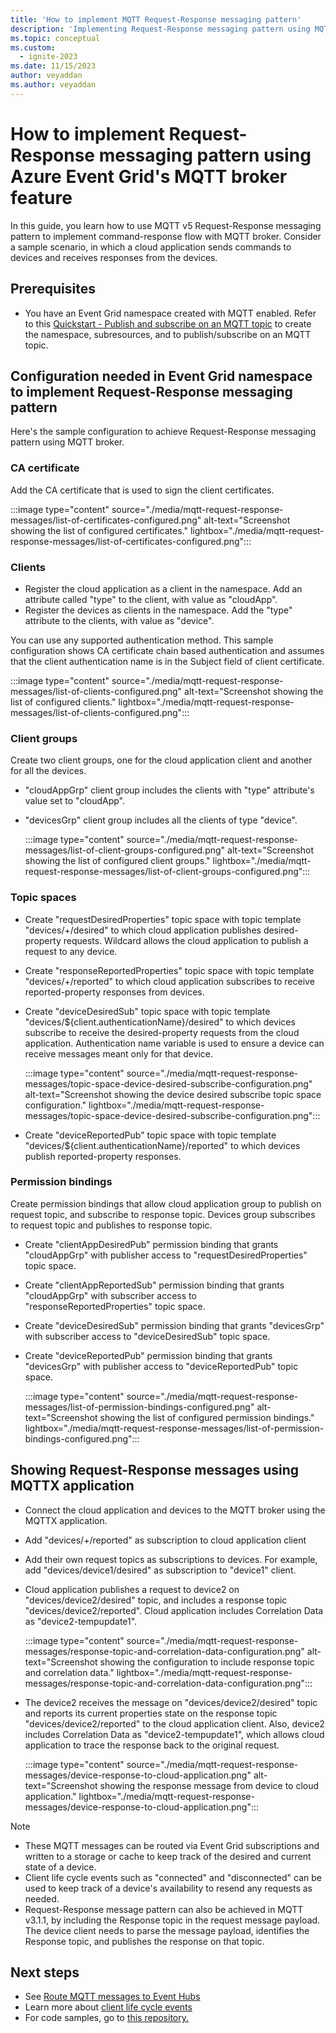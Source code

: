 ```yaml
---
title: 'How to implement MQTT Request-Response messaging pattern'
description: 'Implementing Request-Response messaging pattern using MQTT broker, a feature of Azure Event Grid'
ms.topic: conceptual
ms.custom:
  - ignite-2023
ms.date: 11/15/2023
author: veyaddan
ms.author: veyaddan
---
```


# How to implement Request-Response messaging pattern using Azure Event Grid's MQTT broker feature

In this guide, you learn how to use MQTT v5 Request-Response messaging pattern to implement command-response flow with MQTT broker.  Consider a sample scenario, in which a cloud application sends commands to devices and receives responses from the devices.

## Prerequisites
- You have an Event Grid namespace created with MQTT enabled.  Refer to this [Quickstart - Publish and subscribe on an MQTT topic](mqtt-publish-and-subscribe-portal.md) to create the namespace, subresources, and to publish/subscribe on an MQTT topic.

## Configuration needed in Event Grid namespace to implement Request-Response messaging pattern

Here's the sample configuration to achieve Request-Response messaging pattern using MQTT broker.

### CA certificate
Add the CA certificate that is used to sign the client certificates.

:::image type="content" source="./media/mqtt-request-response-messages/list-of-certificates-configured.png" alt-text="Screenshot showing the list of configured certificates." lightbox="./media/mqtt-request-response-messages/list-of-certificates-configured.png":::

### Clients
- Register the cloud application as a client in the namespace.  Add an attribute called "type" to the client, with value as "cloudApp".
- Register the devices as clients in the namespace.  Add the "type" attribute to the clients, with value as "device".

You can use any supported authentication method.  This sample configuration shows CA certificate chain based authentication and assumes that the client authentication name is in the Subject field of client certificate.

:::image type="content" source="./media/mqtt-request-response-messages/list-of-clients-configured.png" alt-text="Screenshot showing the list of configured clients." lightbox="./media/mqtt-request-response-messages/list-of-clients-configured.png":::

### Client groups
Create two client groups, one for the cloud application client and another for all the devices.
- "cloudAppGrp" client group includes the clients with "type" attribute's value set to "cloudApp".
- "devicesGrp" client group includes all the clients of type "device".

    :::image type="content" source="./media/mqtt-request-response-messages/list-of-client-groups-configured.png" alt-text="Screenshot showing the list of configured client groups." lightbox="./media/mqtt-request-response-messages/list-of-client-groups-configured.png":::

### Topic spaces

- Create "requestDesiredProperties" topic space with topic template "devices/+/desired" to which cloud application publishes desired-property requests.  Wildcard allows the cloud application to publish a request to any device.
- Create "responseReportedProperties" topic space with topic template "devices/+/reported" to which cloud application subscribes to receive reported-property responses from devices.
- Create "deviceDesiredSub" topic space with topic template "devices/${client.authenticationName}/desired" to which devices subscribe to receive the desired-property requests from the cloud application.  Authentication name variable is used to ensure a device can receive messages meant only for that device.

    :::image type="content" source="./media/mqtt-request-response-messages/topic-space-device-desired-subscribe-configuration.png" alt-text="Screenshot showing the device desired subscribe topic space configuration." lightbox="./media/mqtt-request-response-messages/topic-space-device-desired-subscribe-configuration.png":::

- Create "deviceReportedPub" topic space with topic template "devices/${client.authenticationName}/reported" to which devices publish reported-property responses.

### Permission bindings
Create permission bindings that allow cloud application group to publish on request topic, and subscribe to response topic.  Devices group subscribes to request topic and publishes to response topic.

- Create "clientAppDesiredPub" permission binding that grants "cloudAppGrp" with publisher access to "requestDesiredProperties" topic space.
- Create "clientAppReportedSub" permission binding that grants "cloudAppGrp" with subscriber access to "responseReportedProperties" topic space.
- Create "deviceDesiredSub" permission binding that grants "devicesGrp" with subscriber access to "deviceDesiredSub" topic space.
- Create "deviceReportedPub" permission binding that grants "devicesGrp" with publisher access to "deviceReportedPub" topic space.

    :::image type="content" source="./media/mqtt-request-response-messages/list-of-permission-bindings-configured.png" alt-text="Screenshot showing the list of configured permission bindings." lightbox="./media/mqtt-request-response-messages/list-of-permission-bindings-configured.png":::

## Showing Request-Response messages using MQTTX application

- Connect the cloud application and devices to the MQTT broker using the MQTTX application.
- Add "devices/+/reported" as subscription to cloud application client
- Add their own request topics as subscriptions to devices.  For example, add "devices/device1/desired" as subscription to "device1" client.
- Cloud application publishes a request to device2 on "devices/device2/desired" topic, and includes a response topic "devices/device2/reported".  Cloud application includes Correlation Data as "device2-tempupdate1".

    :::image type="content" source="./media/mqtt-request-response-messages/response-topic-and-correlation-data-configuration.png" alt-text="Screenshot showing the configuration to include response topic and correlation data." lightbox="./media/mqtt-request-response-messages/response-topic-and-correlation-data-configuration.png":::

- The device2 receives the message on "devices/device2/desired" topic and reports its current properties state on the response topic "devices/device2/reported" to the cloud application client.  Also, device2 includes Correlation Data as "device2-tempupdate1", which allows cloud application to trace the response back to the original request.

    :::image type="content" source="./media/mqtt-request-response-messages/device-response-to-cloud-application.png" alt-text="Screenshot showing the response message from device to cloud application." lightbox="./media/mqtt-request-response-messages/device-response-to-cloud-application.png":::

> [!NOTE]
> - These MQTT messages can be routed via Event Grid subscriptions and written to a storage or cache to keep track of the desired and current state of a device.
> - Client life cycle events such as "connected" and "disconnected" can be used to keep track of a device's availability to resend any requests as needed.
> - Request-Response message pattern can also be achieved in MQTT v3.1.1, by including the Response topic in the request message payload.  The device client needs to parse the message payload, identifies the Response topic, and publishes the response on that topic.

## Next steps
- See [Route MQTT messages to Event Hubs](mqtt-routing-to-event-hubs-portal.md)
- Learn more about [client life cycle events](mqtt-client-life-cycle-events.md)
- For code samples, go to [this repository.](https://github.com/Azure-Samples/MqttApplicationSamples/tree/main)
